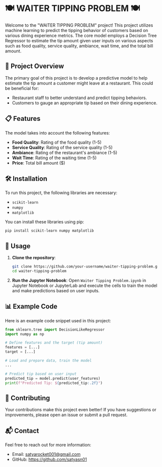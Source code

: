 # 🍽️ WAITER TIPPING PROBLEM 🍽️

Welcome to the "WAITER TIPPING PROBLEM" project! This project utilizes machine learning to predict the tipping behavior of customers based on various dining experience metrics. The core model employs a Decision Tree Regressor to estimate the tip amount given user inputs on various aspects such as food quality, service quality, ambiance, wait time, and the total bill amount.

## 🌟 Project Overview

The primary goal of this project is to develop a predictive model to help estimate the tip amount a customer might leave at a restaurant. This could be beneficial for:
- Restaurant staff to better understand and predict tipping behaviors.
- Customers to gauge an appropriate tip based on their dining experience.

## 📋 Features

The model takes into account the following features:
- **Food Quality**: Rating of the food quality (1-5)
- **Service Quality**: Rating of the service quality (1-5)
- **Ambiance**: Rating of the restaurant's ambiance (1-5)
- **Wait Time**: Rating of the waiting time (1-5)
- **Price**: Total bill amount ($)

## 🛠️ Installation

To run this project, the following libraries are necessary:
- `scikit-learn`
- `numpy`
- `matplotlib`

You can install these libraries using pip:
```bash
pip install scikit-learn numpy matplotlib
```

## 🚀 Usage

1. **Clone the repository**:
   ```bash
   git clone https://github.com/your-username/waiter-tipping-problem.git
   cd waiter-tipping-problem
   ```

2. **Run the Jupyter Notebook**:
   Open `Waiter Tipping Problem.ipynb` in Jupyter Notebook or JupyterLab and execute the cells to train the model and make predictions based on user inputs.

## 📊 Example Code

Here is an example code snippet used in this project:
```python
from sklearn.tree import DecisionLikeRegressor
import numpy as np

# Define features and the target (tip amount)
features = [...]
target = [...]

# Load and prepare data, train the model
...

# Predict tip based on user input
predicted_tip = model.predict(user_features)
print(f"Predicted Tip: ${predicted_tip:.2f}")
```

## 🤝 Contributing

Your contributions make this project even better! If you have suggestions or improvements, please open an issue or submit a pull request.

## 📬 Contact

Feel free to reach out for more information:

- Email: satyarocket001@gmail.com
- GitHub: https://github.com/satyasn01
